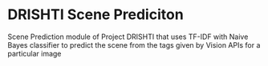 # DRISHTI Scene Prediciton
Scene Prediction module of Project DRISHTI that uses TF-IDF with Naive Bayes classifier to predict the scene from the tags given by Vision APIs for a particular image

